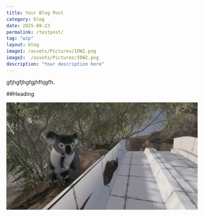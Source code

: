 ```yaml
---
title: Your Blog Post
category: blog
date: 2025-08-23
permalink: /testpost/
tag: "wip"
layout: blog
image1: /assets/Pictures/IDW2.png
image2:  /assets/Pictures/IDW2.png
description: "Your description here"
---
```

gfjhgfjhgfgjhfhjgfh.

##Heading

![Sub Image](/assets/Pictures/Meta2.png)
